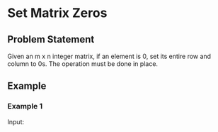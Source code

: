 # Set Matrix Zeros

## Problem Statement
Given an m x n integer matrix, if an element is 0, set its entire row and column to 0s. The operation must be done in place.

## Example

### Example 1
Input:
